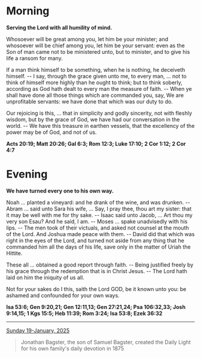 # Morning

**Serving the Lord with all humility of mind.**
 
Whosoever will be great among you, let him be your minister; and whosoever will be chief among you, let him be your servant: even as the Son of man came not to be ministered unto, but to minister, and to give his life a ransom for many.
 
If a man think himself to be something, when he is nothing, he deceiveth himself. -- I say, through the grace given unto me, to every man, ... not to think of himself more highly than he ought to think; but to think soberly, according as God hath dealt to every man the measure of faith. -- When ye shall have done all those things which are commanded you, say, We are unprofitable servants: we have done that which was our duty to do.
 
Our rejoicing is this, ... that in simplicity and godly sincerity, not with fleshly wisdom, but by the grace of God, we have had our conversation in the world. -- We have this treasure in earthen vessels, that the excellency of the power may be of God, and not of us.  

**Acts 20:19; Matt 20:26; Gal 6:3; Rom 12:3; Luke 17:10; 2 Cor 1:12; 2 Cor 4:7**

# Evening

**We have turned every one to his own way.**
 
Noah ... planted a vineyard: and he drank of the wine, and was drunken. -- Abram ... said unto Sara his wife, ... Say, I pray thee, thou art my sister: that it may be well with me for thy sake. -- Isaac said unto Jacob, ... Art thou my very son Esau? And he said, I am. -- Moses ... spake unadvisedly with his lips. -- The men took of their victuals, and asked not counsel at the mouth of the Lord. And Joshua made peace with them. -- David did that which was right in the eyes of the Lord, and turned not aside from any thing that he commanded him all the days of his life, save only in the matter of Uriah the Hittite.
 
These all ... obtained a good report through faith. -- Being justified freely by his grace through the redemption that is in Christ Jesus. -- The Lord hath laid on him the iniquity of us all.
 
Not for your sakes do I this, saith the Lord GOD, be it known unto you: be ashamed and confounded for your own ways.  

**Isa 53:6; Gen 9:20,21; Gen 12:11,13; Gen 27:21,24; Psa 106:32,33; Josh 9:14,15; 1 Kgs 15:5; Heb 11:39; Rom 3:24; Isa 53:8; Ezek 36:32**

---

[Sunday 19-January, 2025](https://t.me/s/daily_light)

> Jonathan Bagster, the son of Samuel Bagster, created the Daily Light for his own family's daily devotion in 1875

